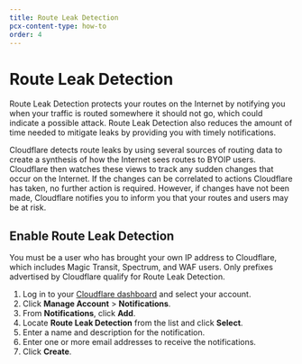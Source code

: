 ```yaml
---
title: Route Leak Detection
pcx-content-type: how-to
order: 4
---
```


# Route Leak Detection

Route Leak Detection protects your routes on the Internet by notifying you when your traffic is routed somewhere it should not go, which could indicate a possible attack. Route Leak Detection also reduces the amount of time needed to mitigate leaks by providing you with timely notifications.

Cloudflare detects route leaks by using several sources of routing data to create a synthesis of how the Internet sees routes to BYOIP users. Cloudflare then watches these views to track any sudden changes that occur on the Internet. If the changes can be correlated to actions Cloudflare has taken, no further action is required. However, if changes have not been made, Cloudflare notifies you to inform you that your routes and users may be at risk.

## Enable Route Leak Detection

You must be a user who has brought your own IP address to Cloudflare, which includes Magic Transit, Spectrum, and WAF users. Only prefixes advertised by Cloudflare qualify for Route Leak Detection.

1. Log in to your [Cloudflare dashboard](https://dash.cloudflare.com/) and select your account.
1. Click **Manage Account** > **Notifications**.
1. From **Notifications**, click **Add**.
1. Locate **Route Leak Detection** from the list and click **Select**.
1. Enter a name and description for the notification.
1. Enter one or more email addresses to receive the notifications.
1. Click **Create**.
